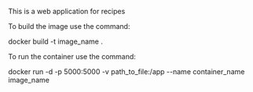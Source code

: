 This is a web application for recipes


To build the image use  the command:

docker build -t image_name .


To run the container use the command:

docker run -d -p 5000:5000 -v path_to_file:/app --name container_name image_name
